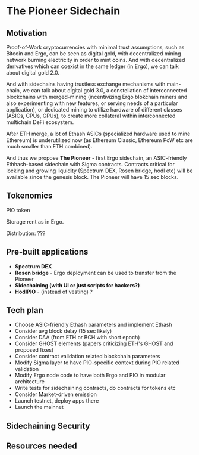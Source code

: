 The Pioneer Sidechain
===================

Motivation
----------

Proof-of-Work cryptocurrencies with minimal trust assumptions, such as Bitcoin and Ergo, can be seen as digital gold,
with decentralized mining network burning electricity in order to mint coins. And with decentralized derivatives 
which can coexist in the same ledger (in Ergo), we can talk about digital gold 2.0. 

And with sidechains having trustless exchange mechanisms with main-chain, we can talk about digital gold 3.0, a 
constellation of interconnected blockchains with merged-mining (incentivizing Ergo blokchain miners and also 
experimenting with new features, or serving needs of a particular application), or dedicated 
mining to utilize hardware of different classes (ASICs, CPUs, GPUs), to create more collateral within interconnected
multichain DeFi ecosystem.

After ETH merge, a lot of Ethash ASICs (specialized hardware used to mine Ethereum) is underutilized now (as Ethereum
Classic, Ethereum PoW etc are much smaller than ETH combined). 

And thus we propose **The Pioneer** - first Ergo sidechain, an ASIC-friendly Ethhash-based sidechain with Sigma 
contracts. Contracts critical for locking and growing liquidity (Spectrum DEX, Rosen bridge, hodl etc) will be available 
since the genesis block. The Pioneer will have 15 sec blocks.

Tokenomics
----------

PIO token

Storage rent as in Ergo.

Distribution: ???

Pre-built applications
----------------------

* **Spectrum DEX**
* **Rosen bridge** - Ergo deployment can be used to transfer from the Pioneer 
* **Sidechaining (with UI or just scripts for hackers?)**
* **HodlPIO** - (instead of vesting) ? 

Tech plan
---------

* Choose ASIC-friendly Ethash parameters and implement Ethash
* Consider avg block delay (15 sec likely)
* Consider DAA (from ETH or BCH with short epoch)
* Consider GHOST elements (papers criticizing ETH's GHOST and proposed fixes)
* Consider contract validation related blockchain parameters
* Modify Sigma layer to have PIO-specific context during PIO related validation
* Modify Ergo node code to have both Ergo and PIO in modular architecture
* Write tests for sidechaining contracts, do contracts for tokens etc
* Consider Market-driven emission
* Launch testnet, deploy apps there
* Launch the mainnet



Sidechaining Security
---------------------



Resources needed
----------------
